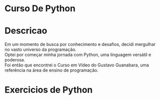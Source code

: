 # Curso De Python 
# Descricao
Em um momento de busca por conhecimento e desafios, decidi mergulhar no vasto universo da programação. <br>
Optei por começar minha jornada com Python, uma linguagem versátil e poderosa. <br>
Foi então que encontrei o Curso em Vídeo do Gustavo Guanabara, uma referência na área de ensino de programação.

# Exercicios de Python 
